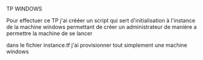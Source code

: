 TP WINDOWS

Pour effectuer ce TP j'ai crééer un script qui sert d'initialisation à l'instance de la machine windows 
permettant de créer un administrateur de manière a permettre la machine de se lancer 

dans le fichier instance.tf j'ai provisionner tout simplement une machine windows 
